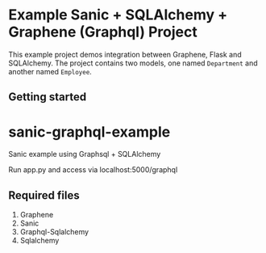 Example Sanic + SQLAlchemy + Graphene (Graphql) Project
================================

This example project demos integration between Graphene, Flask and SQLAlchemy.
The project contains two models, one named `Department` and another
named `Employee`.

Getting started
---------------


# sanic-graphql-example
Sanic example using Graphsql + SQLAlchemy

Run app.py and access via localhost:5000/graphql

## Required files
1. Graphene
2. Sanic
3. Graphql-Sqlalchemy
4. Sqlalchemy
